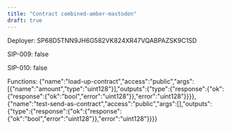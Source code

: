 ```yaml
---
title: "Contract combined-amber-mastodon"
draft: true
---
```

Deployer: SP68D5TNN9JH6G582VK824XR47VQABPAZSK9C1SD

SIP-009: false

SIP-010: false

Functions:
{"name":"load-up-contract","access":"public","args":[{"name":"amount","type":"uint128"}],"outputs":{"type":{"response":{"ok":{"response":{"ok":"bool","error":"uint128"}},"error":"uint128"}}}}, {"name":"test-send-as-contract","access":"public","args":[],"outputs":{"type":{"response":{"ok":{"response":{"ok":"bool","error":"uint128"}},"error":"uint128"}}}}
